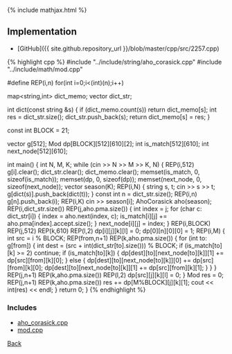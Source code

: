 {% include mathjax.html %}



## Implementation

- [GitHub]({{ site.github.repository_url }}/blob/master/cpp/src/2257.cpp)

{% highlight cpp %}
#include "../include/string/aho_corasick.cpp"
#include "../include/math/mod.cpp"

#define REP(i,n) for(int i=0;i<(int)(n);i++)

map<string,int> dict_memo;
vector<string> dict_str;

int dict(const string &s) {
  if (dict_memo.count(s)) return dict_memo[s];
  int res = dict_str.size();
  dict_str.push_back(s);
  return dict_memo[s] = res;
}

const int BLOCK = 21;

vector<int> g[512];
Mod dp[BLOCK][512][610][2];
int is_match[512][610];
int next_node[512][610];

int main() {
  int N, M, K;
  while (cin >> N >> M >> K, N) {
    REP(i,512) g[i].clear();
    dict_str.clear(); dict_memo.clear();
    memset(is_match, 0, sizeof(is_match));
    memset(dp, 0, sizeof(dp));
    memset(next_node, 0, sizeof(next_node));
    vector<string> season(K);
    REP(i,N) {
      string s, t;
      cin >> s >> t;
      g[dict(s)].push_back(dict(t));
    }
    const int n = dict_str.size();
    REP(i,n) g[n].push_back(i);
    REP(i,K) cin >> season[i];
    AhoCorasick<State> aho(season);
    REP(i,dict_str.size()) REP(j,aho.pma.size()) {
      int index = j;
      for (char c: dict_str[i]) {
        index = aho.next(index, c);
        is_match[i][j] += aho.pma[index].accept.size();
      }
      next_node[i][j] = index;
    }
    REP(i,BLOCK) REP(j,512) REP(k,610) REP(l,2) dp[i][j][k][l] = 0;
    dp[0][n][0][0] = 1;
    REP(i,M) {
      int src = i % BLOCK;
      REP(from,n+1) REP(k,aho.pma.size()) {
        for (int to: g[from]) {
          int dest = (src + int(dict_str[to].size())) % BLOCK;
          if (is_match[to][k] >= 2) continue;
          if (is_match[to][k]) {
            dp[dest][to][next_node[to][k]][1] += dp[src][from][k][0];
          }
          else {
            dp[dest][to][next_node[to][k]][0] += dp[src][from][k][0];
            dp[dest][to][next_node[to][k]][1] += dp[src][from][k][1];
          }
        }
      }
      REP(j,n+1) REP(k,aho.pma.size()) REP(l,2) dp[src][j][k][l] = 0;
    }
    Mod res = 0;
    REP(j,n+1) REP(k,aho.pma.size()) res += dp[M%BLOCK][j][k][1];
    cout << int(res) << endl;
  }
  return 0;
}
{% endhighlight %}

### Includes

- [aho_corasick.cpp](../include/string/aho_corasick)
- [mod.cpp](../include/math/mod)

[Back](..)
